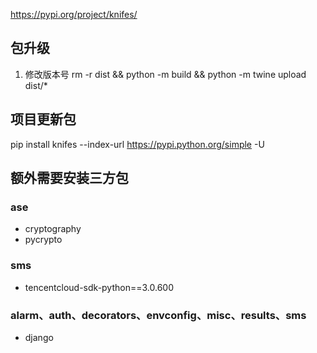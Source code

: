 https://pypi.org/project/knifes/

## 包升级
1. 修改版本号
rm -r dist && python -m build && python -m twine upload dist/*

## 项目更新包
pip install knifes --index-url https://pypi.python.org/simple -U

## 额外需要安装三方包

### ase
- cryptography
- pycrypto

### sms
- tencentcloud-sdk-python==3.0.600

### alarm、auth、decorators、envconfig、misc、results、sms
- django
